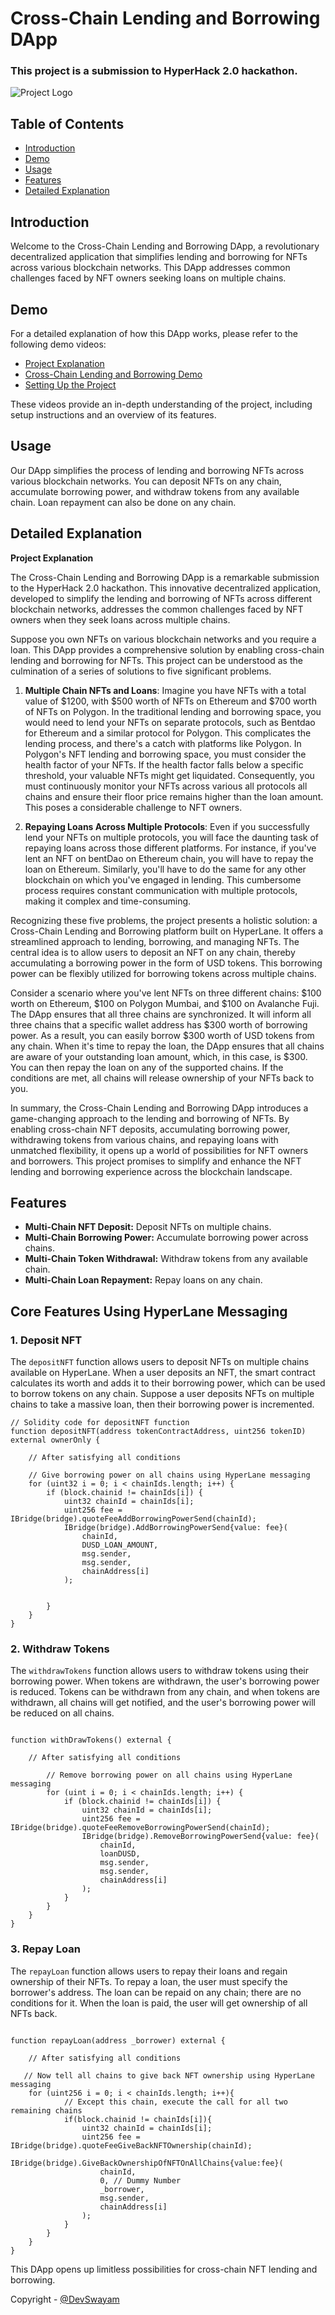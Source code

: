 
# Cross-Chain Lending and Borrowing DApp

### This project is a submission to HyperHack 2.0 hackathon.

![Project Logo](https://github.com/TechieeGeeeks/HyperHack/assets/99035115/c92a05b9-0262-4b67-b3fa-684710c76585)

## Table of Contents

- [Introduction](#introduction)
- [Demo](#demo)
- [Usage](#usage)
- [Features](#features)
- [Detailed Explanation](#detailed-explanation)

## Introduction

Welcome to the Cross-Chain Lending and Borrowing DApp, a revolutionary decentralized application that simplifies lending and borrowing for NFTs across various blockchain networks. This DApp addresses common challenges faced by NFT owners seeking loans on multiple chains.

## Demo

For a detailed explanation of how this DApp works, please refer to the following demo videos:

- [Project Explanation](https://www.loom.com/share/548ee6cca5d14c4c843915d80b1468fd?sid=fbf4f047-5c22-4b5d-8215-7f6ce2b8f033)
- [Cross-Chain Lending and Borrowing Demo](https://www.loom.com/share/d61eec9f61714308929ec46007c8e1a9?sid=16788416-02d9-4681-a578-b869a468a965)
- [Setting Up the Project](https://www.loom.com/share/d77d02468bb24e1b829491cb81ed4470?sid=6ee5b2b3-9b9a-45be-88d7-c44ccbb818ab)

These videos provide an in-depth understanding of the project, including setup instructions and an overview of its features.

## Usage

Our DApp simplifies the process of lending and borrowing NFTs across various blockchain networks. You can deposit NFTs on any chain, accumulate borrowing power, and withdraw tokens from any available chain. Loan repayment can also be done on any chain.

## Detailed Explanation

**Project Explanation**

The Cross-Chain Lending and Borrowing DApp is a remarkable submission to the HyperHack 2.0 hackathon. This innovative decentralized application, developed to simplify the lending and borrowing of NFTs across different blockchain networks, addresses the common challenges faced by NFT owners when they seek loans across multiple chains.

Suppose you own NFTs on various blockchain networks and you require a loan. This DApp provides a comprehensive solution by enabling cross-chain lending and borrowing for NFTs. This project can be understood as the culmination of a series of solutions to five significant problems.

1. **Multiple Chain NFTs and Loans**: Imagine you have NFTs with a total value of $1200, with $500 worth of NFTs on Ethereum and $700 worth of NFTs on Polygon. In the traditional lending and borrowing space, you would need to lend your NFTs on separate protocols, such as Bentdao for Ethereum and a similar protocol for Polygon. This complicates the lending process, and there's a catch with platforms like Polygon. In Polygon's NFT lending and borrowing space, you must consider the health factor of your NFTs. If the health factor falls below a specific threshold, your valuable NFTs might get liquidated. Consequently, you must continuously monitor your NFTs across various all protocols all chains and ensure their floor price remains higher than the loan amount. This poses a considerable challenge to NFT owners.

2. **Repaying Loans Across Multiple Protocols**: Even if you successfully lend your NFTs on multiple protocols, you will face the daunting task of repaying loans across those different platforms. For instance, if you've lent an NFT on bentDao on Ethereum chain, you will have to repay the loan on Ethereum. Similarly, you'll have to do the same for any other blockchain on which you've engaged in lending. This cumbersome process requires constant communication with multiple protocols, making it complex and time-consuming.

Recognizing these five problems, the project presents a holistic solution: a Cross-Chain Lending and Borrowing platform built on HyperLane. It offers a streamlined approach to lending, borrowing, and managing NFTs. The central idea is to allow users to deposit an NFT on any chain, thereby accumulating a borrowing power in the form of USD tokens. This borrowing power can be flexibly utilized for borrowing tokens across multiple chains.

Consider a scenario where you've lent NFTs on three different chains: $100 worth on Ethereum, $100 on Polygon Mumbai, and $100 on Avalanche Fuji. The DApp ensures that all three chains are synchronized. It will inform all three chains that a specific wallet address has $300 worth of borrowing power. As a result, you can easily borrow $300 worth of USD tokens from any chain. When it's time to repay the loan, the DApp ensures that all chains are aware of your outstanding loan amount, which, in this case, is $300. You can then repay the loan on any of the supported chains. If the conditions are met, all chains will release ownership of your NFTs back to you.

In summary, the Cross-Chain Lending and Borrowing DApp introduces a game-changing approach to the lending and borrowing of NFTs. By enabling cross-chain NFT deposits, accumulating borrowing power, withdrawing tokens from various chains, and repaying loans with unmatched flexibility, it opens up a world of possibilities for NFT owners and borrowers. This project promises to simplify and enhance the NFT lending and borrowing experience across the blockchain landscape.

## Features

- **Multi-Chain NFT Deposit:** Deposit NFTs on multiple chains.
- **Multi-Chain Borrowing Power:** Accumulate borrowing power across chains.
- **Multi-Chain Token Withdrawal:** Withdraw tokens from any available chain.
- **Multi-Chain Loan Repayment:** Repay loans on any chain.

## Core Features Using HyperLane Messaging

### 1. Deposit NFT

The `depositNFT` function allows users to deposit NFTs on multiple chains available on HyperLane. When a user deposits an NFT, the smart contract calculates its worth and adds it to their borrowing power, which can be used to borrow tokens on any chain. Suppose a user deposits NFTs on multiple chains to take a massive loan, then their borrowing power is incremented.

```solidity
// Solidity code for depositNFT function
function depositNFT(address tokenContractAddress, uint256 tokenID) external ownerOnly {
   
    // After satisfying all conditions

    // Give borrowing power on all chains using HyperLane messaging
    for (uint32 i = 0; i < chainIds.length; i++) {
        if (block.chainid != chainIds[i]) {
            uint32 chainId = chainIds[i];
            uint256 fee = IBridge(bridge).quoteFeeAddBorrowingPowerSend(chainId);
            IBridge(bridge).AddBorrowingPowerSend{value: fee}(
                chainId,
                DUSD_LOAN_AMOUNT,
                msg.sender,
                msg.sender,
                chainAddress[i]
            );


        }
    }
}
```

### 2. Withdraw Tokens

The `withdrawTokens` function allows users to withdraw tokens using their borrowing power. When tokens are withdrawn, the user's borrowing power is reduced. Tokens can be withdrawn from any chain, and when tokens are withdrawn, all chains will get notified, and the user's borrowing power will be reduced on all chains.

```solidity

function withDrawTokens() external {

    // After satisfying all conditions

        // Remove borrowing power on all chains using HyperLane messaging
        for (uint i = 0; i < chainIds.length; i++) {
            if (block.chainid != chainIds[i]) {
                uint32 chainId = chainIds[i];
                uint256 fee = IBridge(bridge).quoteFeeRemoveBorrowingPowerSend(chainId);
                IBridge(bridge).RemoveBorrowingPowerSend{value: fee}(
                    chainId,
                    loanDUSD,
                    msg.sender,
                    msg.sender,
                    chainAddress[i]
                );
            }
        }
    }
}
```

### 3. Repay Loan

The `repayLoan` function allows users to repay their loans and regain ownership of their NFTs. To repay a loan, the user must specify the borrower's address. The loan can be repaid on any chain; there are no conditions for it. When the loan is paid, the user will get ownership of all NFTs back.

```solidity

function repayLoan(address _borrower) external {

    // After satisfying all conditions

   // Now tell all chains to give back NFT ownership using HyperLane messaging
    for (uint256 i = 0; i < chainIds.length; i++){
            // Except this chain, execute the call for all two remaining chains
            if(block.chainid != chainIds[i]){
                uint32 chainId = chainIds[i];
                uint256 fee = IBridge(bridge).quoteFeeGiveBackNFTOwnership(chainId);
                IBridge(bridge).GiveBackOwnershipOfNFTOnAllChains{value:fee}(
                    chainId,
                    0, // Dummy Number
                    _borrower, 
                    msg.sender,
                    chainAddress[i] 
                );
            }
        }
    }
}
```

This DApp opens up limitless possibilities for cross-chain NFT lending and borrowing.

Copyright - [@DevSwayam](https://github.com/DevSwayam)
